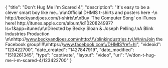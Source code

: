 {
    "title": "Don't Hug Me I'm Scared 4",
    "description": "It's easy to be a clever smart boy like me...\n\nOfficial DHMIS t-shirts and posters here -\n http:\/\/beckyandjoes.com\/t-shirts\n\nBuy 'The Computer Song' on iTunes here! http:\/\/itunes.apple.com\/album\/id1020824997?ls=1&app=itunes\n\nDirected by Becky Sloan & Joseph Pelling.\nA Blink Industries Production \n\nhttp:\/\/www.beckyandjoes.com\nhttp:\/\/blinkindustries.tv\/#\n\nJoin the Facebook group!!!!\nhttps:\/\/www.facebook.com\/DHMIS?ref=hl",
    "videoid": "123422700",
    "date_created": "1427847919",
    "date_modified": "1519261345",
    "type": "captivate",
    "layout": "video",
    "url": "\/v\/don-t-hug-me-i-m-scared-4\/123422700"
}